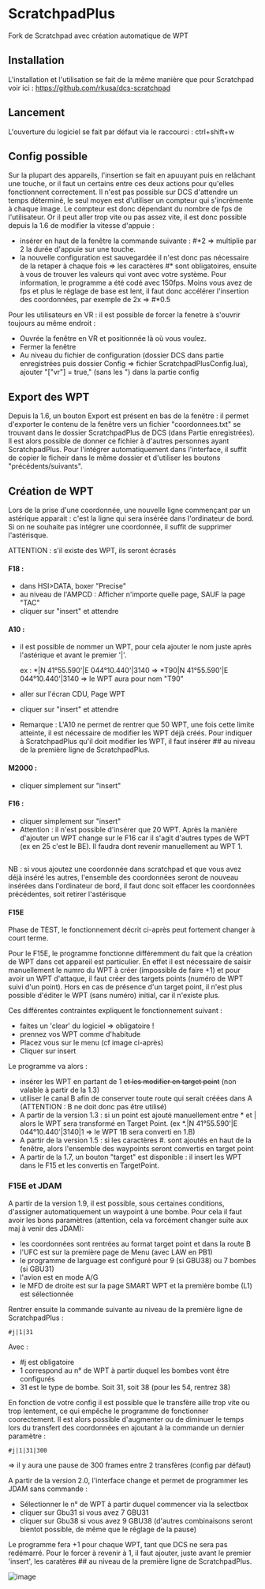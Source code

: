 # ScratchpadPlus
Fork de Scratchpad avec création automatique de WPT

## Installation

L'installation et l'utilisation se fait de la même manière que pour Scratchpad voir ici : https://github.com/rkusa/dcs-scratchpad

## Lancement
L'ouverture du logiciel se fait par défaut via le raccourci : ctrl+shift+w

## Config possible

Sur la plupart des appareils, l'insertion se fait en apuuyant puis en relâchant une touche, or il faut un certains entre ces deux actions pour qu'elles fonctionnent correctement. Il n'est pas possible sur DCS d'attendre un temps déterminé, le seul moyen est d'utiliser un compteur qui s'incrémente à chaque image. Le compteur est donc dépendant du nombre de fps de l'utilisateur. Or il peut aller trop vite ou pas assez vite, il est donc possible depuis la 1.6 de modifier la vitesse d'appuie : 
- insérer en haut de la fenêtre la commande suivante : #\*2 => multiplie par 2 la durée d'appuie sur une touche. 
- la nouvelle configuration est sauvegardée il n'est donc pas nécessaire de la retaper à chaque fois
=> les caractères #* sont obligatoires, ensuite à vous de trouver les valeurs qui vont avec votre système. Pour information, le programme a été codé avec 150fps. 
Moins vous avez de fps et plus le réglage de base est lent, il faut donc accélérer l'insertion des coordonnées, par exemple de 2x => #*0.5

Pour les utilisateurs en VR : il est possible de forcer la fenetre à s'ouvrir toujours au même endroit : 
- Ouvrée la fenêtre en VR et positionnée là où vous voulez.
- Fermer la fenêtre 
- Au niveau du fichier de configuration (dossier DCS dans partie enregistrées puis dossier Config => fichier ScratchpadPlusConfig.lua), ajouter "["vr"] = true," (sans les ") dans la partie config

## Export des WPT 

Depuis la 1.6, un bouton Export est présent en bas de la fenêtre : il permet d'exporter le contenu de la fenêtre vers un fichier "coordonnees.txt" se trouvant dans le dossier ScratchpadPlus de DCS (dans Partie enregistrées). Il est alors possible de donner ce fichier à d'autres personnes ayant ScratchpadPlus. Pour l'intégrer automatiquement dans l'interface, il suffit de copier le ficheir dans le même dossier et d'utiliser les boutons "précédents/suivants".

## Création de WPT

Lors de la prise d'une coordonnée, une nouvelle ligne commençant par un astérique apparait : c'est la ligne qui sera insérée dans l'ordinateur de bord. 
Si on ne souhaite pas intégrer une coordonnée, il suffit de supprimer l'astérisque.

ATTENTION : s'il existe des WPT, ils seront écrasés


#### F18 : 

- dans HSI>DATA, boxer "Precise" 
- au niveau de l'AMPCD : Afficher n'importe quelle page, SAUF la page "TAC"
- cliquer sur "insert" et attendre 


#### A10 : 

- il est possible de nommer un WPT, pour cela ajouter le nom juste après l'astérique et avant le premier '|'.

	ex : *|N 41°55.590'|E 044°10.440'|3140 => *T90|N 41°55.590'|E 044°10.440'|3140  => le WPT aura pour nom "T90"

- aller sur l'écran CDU, Page WPT
- cliquer sur "insert" et attendre

- Remarque : L'A10 ne permet de rentrer que 50 WPT, une fois cette limite atteinte, il est nécessaire de modifier les WPT déjà créés. Pour indiquer à ScratchpadPlus qu'il doit modifier les WPT, il faut insérer ## au niveau de la première ligne de ScratchpadPlus. 

#### M2000 :

- cliquer simplement sur "insert"
	

#### F16 : 

- cliquer simplement sur "insert"
- Attention : il n'est possible d'insérer que 20 WPT. Après la manière d'ajouter un WPT change sur le F16 car il s'agit d'autres types de WPT (ex en 25 c'est le BE). Il faudra dont revenir manuellement au WPT 1. 

##
NB : si vous ajoutez une coordonnée dans scratchpad et que vous avez déjà inséré les autres, l'ensemble des coordonnées seront de nouveau insérées dans l'ordinateur de bord, il faut donc soit effacer les coordonnées précédentes, soit retirer l'astérisque


#### F15E

Phase de TEST, le fonctionnement décrit ci-après peut fortement changer à court terme. 

Pour le F15E, le programme fonctionne différemment du fait que la création de WPT dans cet appareil est particulier. En effet il est nécessaire de saisir manuellement le numro du WPT à créer (impossible de faire +1) et pour avoir un WPT d'attaque, il faut créer des targets points (numéro de WPT suivi d'un point). Hors en cas de présence d'un target point, il n'est plus possible d'éditer le WPT (sans numéro) initial, car il n'existe plus. 

Ces différentes contraintes expliquent le fonctionnement suivant : 

- faites un 'clear' du logiciel => obligatoire !
- prennez vos WPT comme d'habitude
- Placez vous sur le menu (cf image ci-après)
- Cliquer sur insert

Le programme va alors :
 - insérer les WPT en partant de 1 ~~et les modifier en target point~~ (non valable à partir de la 1.3)
 - utiliser le canal B afin de conserver toute route qui serait créées dans A (ATTENTION : B ne doit donc pas être utilisé)
 - A partir de la version 1.3 : si un point est ajouté manuellement entre * et | alors le WPT sera transformé en Target Point. (ex *.|N 41°55.590'|E 044°10.440'|3140|1 => le WPT 1B sera converti en 1.B)
 - A partir de la version 1.5 : si les caractères #. sont ajoutés en haut de la fenêtre, alors l'ensemble des waypoints seront convertis en target point
 - A partir de la 1.7, un bouton "target" est disponible : il insert les WPT dans le F15 et les convertis en TargetPoint. 

 ### F15E et JDAM

A partir de la version 1.9, il est possible, sous certaines conditions, d'assigner automatiquement un waypoint à une bombe. Pour cela il faut avoir les bons paramètres (attention, cela va forcément changer suite aux maj à venir des JDAM): 
 - les coordonnées sont rentrées au format target point et dans la route B
 - l'UFC est sur la première page de Menu (avec LAW en PB1)
 - le programme de larguage est configuré pour 9 (si GBU38) ou 7 bombes (si GBU31)
 - l'avion est en mode A/G 
 - le MFD de droite est sur la page SMART WPT et la première bombe (L1) est sélectionnée
   
Rentrer ensuite la commande suivante au niveau de la première ligne de ScratchpadPlus :

<code>#j|1|31</code>

Avec : 
 - #j est obligatoire 
 - 1 correspond au n° de WPT à partir duquel les bombes vont être configurés
 - 31 est le type de bombe. Soit 31, soit 38 (pour les 54, rentrez 38)

En fonction de votre config il est possible que le transfère aille trop vite ou trop lentement, ce qui empêche le programme de fonctionner coorectement. Il est alors possible d'augmenter ou de diminuer le temps lors du transfert des coordonnées en ajoutant à la commande un dernier paramètre : 

<code>#j|1|31|300</code> 

=> il y aura une pause de 300 frames entre 2 transfères (config par défaut)

A partir de la version 2.0, l'interface change et permet de programmer les JDAM sans commande : 
 - Sélectionner le n° de WPT à partir duquel commencer via la selectbox 
 - cliquer sur Gbu31 si vous avez 7 GBU31
 - cliquer sur Gbu38 si vous avez 9 GBU38 (d'autres combinaisons seront bientot possible, de même que le réglage de la pause)


Le programme fera +1 pour chaque WPT, tant que DCS ne sera pas redémarré. 
Pour le forcer à revenir à 1, il faut ajouter, juste avant le premier 'insert', les caratères ## au niveau de la première ligne de ScratchpadPlus. 

![image](https://github.com/docbrownd/ScratchpadPlus/assets/105074220/aa1a5550-6345-49af-bb9a-9c86730bfcad)





